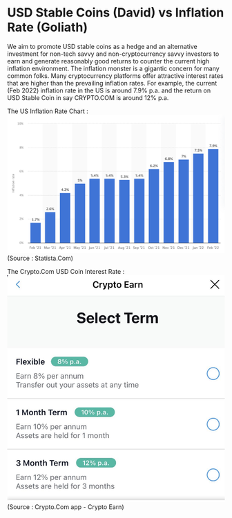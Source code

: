 # USD Stable Coins (David) vs Inflation Rate (Goliath)
We aim to promote USD stable coins as a hedge and an alternative investment for non-tech savvy and non-cryptocurrency savvy investors to earn and generate reasonably good returns to counter the current high inflation environment. The inflation monster is a gigantic concern for many common folks. Many cryptocurrency platforms offer attractive interest rates that are higher than the prevailing inflation rates. For example, the current (Feb 2022) inflation rate in the US is around 7.9% p.a. and the return on USD Stable Coin in say CRYPTO.COM is around 12% p.a.

The US Inflation Rate Chart :
![Screenshot](us_inflation_rate_chart.png)
(Source : Statista.Com)

The Crypto.Com USD Coin Interest Rate :
![Screenshot](cryptocom_usdc_int_rate.jpg)
(Source : Crypto.Com app - Crypto Earn)

